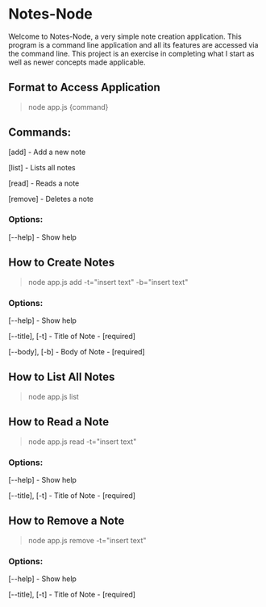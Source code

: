 # Notes-Node
Welcome to Notes-Node, a very simple note creation application. 
This program is a command line application and all its features 
are accessed via the command line. This project is an exercise
in completing what I start as well as newer concepts made applicable.

## Format to Access Application
> node app.js {command}

## Commands:
  [add]     - Add a new note
  
  [list]    - Lists all notes
  
  [read]    - Reads a note
  
  [remove]  - Deletes a note

### Options:
  [--help]    - Show help 
  

## How to Create Notes
> node app.js add -t="insert text" -b="insert text"

### Options:
  [--help]  - Show help
  
  [--title], [-t] - Title of Note  - [required]
  
  [--body], [-b]  - Body of Note - [required]
  

## How to List All Notes
> node app.js list

## How to Read a Note
> node app.js read -t="insert text"

### Options:
  [--help]  - Show help
  
  [--title], [-t] - Title of Note  - [required]
  
## How to Remove a Note
> node app.js remove -t="insert text"

### Options:
  [--help]  - Show help
  
  [--title], [-t] - Title of Note  - [required]
